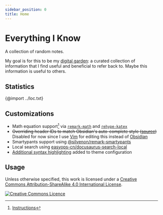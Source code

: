 ```yaml
---
sidebar_position: 0
title: Home
---
```


# Everything I Know

A collection of random notes.

My goal is for this to be my [digital garden](writing/digital-garden.md): a
curated collection of information that I find useful and beneficial to refer
back to. Maybe this information is useful to others.

## Statistics

{@import ../loc.txt}

## Customizations

- Math equation support[^1] via
  [`remark-math`](https://github.com/remarkjs/remark-math/) and
  [`rehype-katex`](https://github.com/remarkjs/remark-math/blob/main/packages/rehype-katex)
- ~~Overriding header IDs to match Obsidian's auto-complete style
  ([source](https://github.com/b-turchyn/wiki/blob/main/src/plugins/section-prefix.js))~~
  Disabled for now since I use [Vim](devops/vim.md) for editing this instead of
  [Obsidian](https://obsidian.md)
- Smartypants support using
  [@silvenon/remark-smartypants](https://github.com/silvenon/remark-smartypants)
- Local search using
  [easyops-cn/docusaurus-search-local](https://github.com/easyops-cn/docusaurus-search-local)
- [Additional syntax
  highlighting](https://docusaurus.io/docs/markdown-features/code-blocks#supported-languages)
  added to theme configuration

[^1]: [Instructions](https://docusaurus.io/docs/markdown-features/math-equations)

## Usage

Unless otherwise specified, this work is licensed under a <a rel="license"
href="http://creativecommons.org/licenses/by-sa/4.0/">Creative Commons
Attribution-ShareAlike 4.0 International License</a>.

<a rel="license" href="http://creativecommons.org/licenses/by-sa/4.0/"><img
alt="Creative Commons Licence"
src="https://i.creativecommons.org/l/by-sa/4.0/80x15.png" /></a>
